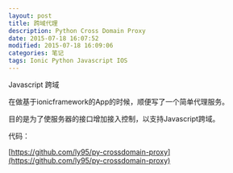 ```yaml
---
layout: post
title: 跨域代理
description: Python Cross Domain Proxy
date: 2015-07-18 16:07:52
modified: 2015-07-18 16:09:06
categories: 笔记
tags: Ionic Python Javascript IOS
---
```


Javascript 跨域

在做基于ionicframework的App的时候，顺便写了一个简单代理服务。

目的是为了使服务器的接口增加接入控制，以支持Javascript跨域。

代码：

[https://github.com/ly95/py-crossdomain-proxy](https://github.com/ly95/py-crossdomain-proxy)